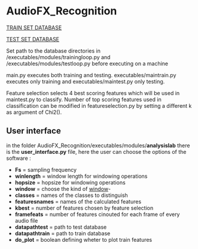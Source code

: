 # AudioFX_Recognition

[TRAIN SET DATABASE](https://drive.google.com/open?id=1O-mknCcecjtjRaeVAByxE91e5WFRzXLq)

[TEST SET DATABASE](https://drive.google.com/open?id=1jKyQA0UR4X2FsTq4ugXZaM8vCet6dPoG)

Set path to the database directories in /executables/modules/trainingloop.py and /executables/modules/testloop.py before executing on a machine

main.py executes both training and testing. executables/maintrain.py executes only training and executables/maintest.py only testing.

Feature selection selects 4 best scoring features which will be used in maintest.py to classify. Number of top scoring features used in classification can be modified in featureselection.py by setting a different k as argument of Chi2().

## User interface 

in the folder AudioFX_Recognition/executables/modules/**analysislab** there is the **user_interface.py** file, here the user can choose 
the options of the software :


- **Fs** = sampling frequency
- **winlength** = window length for windowing operations
- **hopsize** = hopsize for windowing operations
- **window** = choose the kind of [window](https://docs.scipy.org/doc/scipy/reference/generated/scipy.signal.get_window.html)-
- **classes** = names of the classes to distinguish 
- **featuresnames** = names of the calculated features
- **kbest** = number of features chosen by feature selection
- **framefeats** = number of features cinouted for each frame of every audio file
- **datapathtest** = path to test database
- **datapathtrain** = path to train database
- **do_plot**  = boolean defining wheter to plot train features

